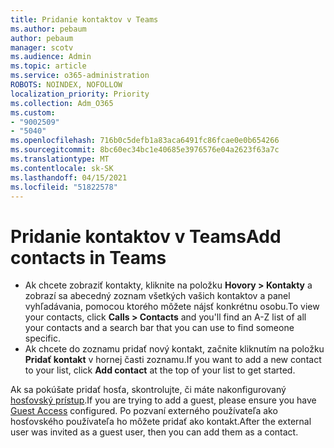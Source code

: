 ```yaml
---
title: Pridanie kontaktov v Teams
ms.author: pebaum
author: pebaum
manager: scotv
ms.audience: Admin
ms.topic: article
ms.service: o365-administration
ROBOTS: NOINDEX, NOFOLLOW
localization_priority: Priority
ms.collection: Adm_O365
ms.custom:
- "9002509"
- "5040"
ms.openlocfilehash: 716b0c5defb1a83aca6491fc86fcae0e0b654266
ms.sourcegitcommit: 8bc60ec34bc1e40685e3976576e04a2623f63a7c
ms.translationtype: MT
ms.contentlocale: sk-SK
ms.lasthandoff: 04/15/2021
ms.locfileid: "51822578"
---
```

# <a name="add-contacts-in-teams"></a><span data-ttu-id="12917-102">Pridanie kontaktov v Teams</span><span class="sxs-lookup"><span data-stu-id="12917-102">Add contacts in Teams</span></span>

- <span data-ttu-id="12917-103">Ak chcete zobraziť kontakty, kliknite na položku **Hovory > Kontakty** a zobrazí sa abecedný zoznam všetkých vašich kontaktov a panel vyhľadávania, pomocou ktorého môžete nájsť konkrétnu osobu.</span><span class="sxs-lookup"><span data-stu-id="12917-103">To view your contacts, click **Calls > Contacts** and you'll find an A-Z list of all your contacts and a search bar that you can use to find someone specific.</span></span> 
- <span data-ttu-id="12917-104">Ak chcete do zoznamu pridať nový kontakt, začnite kliknutím na položku **Pridať kontakt** v hornej časti zoznamu.</span><span class="sxs-lookup"><span data-stu-id="12917-104">If you want to add a new contact to your list, click **Add contact** at the top of your list to get started.</span></span>

<span data-ttu-id="12917-105">Ak sa pokúšate pridať hosťa, skontrolujte, či máte nakonfigurovaný [hosťovský prístup](https://docs.microsoft.com/microsoftteams/set-up-guests).</span><span class="sxs-lookup"><span data-stu-id="12917-105">If you are trying to add a guest, please ensure you have [Guest Access](https://docs.microsoft.com/microsoftteams/set-up-guests) configured.</span></span> <span data-ttu-id="12917-106">Po pozvaní externého používateľa ako hosťovského používateľa ho môžete pridať ako kontakt.</span><span class="sxs-lookup"><span data-stu-id="12917-106">After the external user was invited as a guest user, then you can add them as a contact.</span></span>
